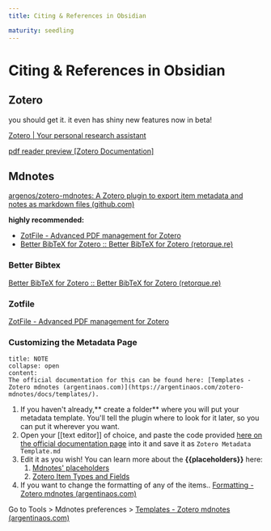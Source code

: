 ```yaml
---
title: Citing & References in Obsidian

maturity: seedling
---
```


# Citing & References in Obsidian

## Zotero
you should get it. it even has shiny new features now in beta!

[Zotero | Your personal research assistant](https://www.zotero.org/)

[pdf reader preview \[Zotero Documentation\]](https://www.zotero.org/support/pdf_reader_preview)



## Mdnotes

[argenos/zotero-mdnotes: A Zotero plugin to export item metadata and notes as markdown files (github.com)](https://github.com/argenos/zotero-mdnotes)


**highly recommended:**
- [ZotFile - Advanced PDF management for Zotero](http://zotfile.com/)
- [Better BibTeX for Zotero :: Better BibTeX for Zotero (retorque.re)](https://retorque.re/zotero-better-bibtex/)

### Better Bibtex

[Better BibTeX for Zotero :: Better BibTeX for Zotero (retorque.re)](https://retorque.re/zotero-better-bibtex/)

### Zotfile

[ZotFile - Advanced PDF management for Zotero](http://zotfile.com/)





### Customizing the Metadata Page

```ad-info
title: NOTE
collapse: open
content:
The official documentation for this can be found here: [Templates - Zotero mdnotes (argentinaos.com)](https://argentinaos.com/zotero-mdnotes/docs/templates/).  
```


1. If you haven't already,** create a folder** where you will put your metadata template. You'll tell the plugin where to look for it later, so you can put it wherever you want. 
2. Open your [[text editor]] of choice, and paste the code provided [here on the official documentation page](https://argentinaos.com/zotero-mdnotes/docs/templates/#zotero-metadata-template) into it and save it as ``Zotero Metadata Template.md``
3. Edit it as you wish! You can learn more about the **{{placeholders}}** here: 
	1. [Mdnotes' placeholders](https://www.zotero.org/support/kb/item_types_and_fields)
	2. [Zotero Item Types and Fields](https://www.zotero.org/support/kb/item_types_and_fields)
4. If you want to change the formatting of any of the items.. [Formatting - Zotero mdnotes (argentinaos.com)](https://argentinaos.com/zotero-mdnotes/docs/formatting/#placeholders)




 Go to Tools > Mdnotes preferences > 
[Templates - Zotero mdnotes (argentinaos.com)](https://argentinaos.com/zotero-mdnotes/docs/templates/)